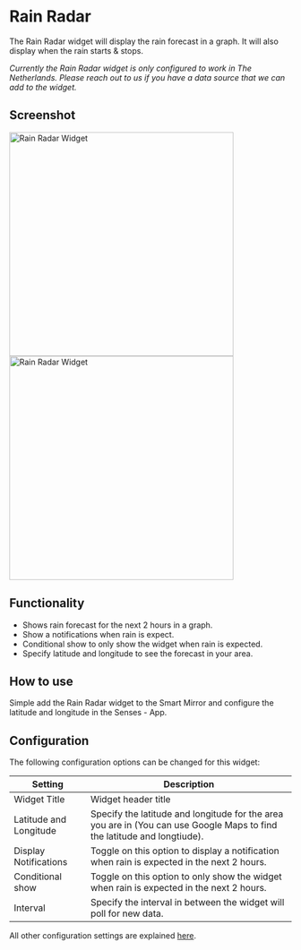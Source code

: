 # Rain Radar

The Rain Radar widget will display the rain forecast in a graph. It will also display when the rain starts & stops. 

<em>Currently the Rain Radar widget is only configured to work in The Netherlands. Please reach out to us if you have a data source that we can add to the widget.</em>

## Screenshot

<div class="image-wrapper">
  <img class="widget-image" src="/images/widgets/rain-radar-1.png" alt="Rain Radar Widget" width="400"/>
  <img class="widget-image" src="/images/widgets/rain-radar-2.png" alt="Rain Radar Widget" width="400"/>
</div>

## Functionality

- Shows rain forecast for the next 2 hours in a graph.
- Show a notifications when rain is expect.
- Conditional show to only show the widget when rain is expected.
- Specify latitude and longitude to see the forecast in your area.

## How to use

Simple add the Rain Radar widget to the Smart Mirror and configure the latitude and longitude in the Senses - App.

## Configuration

The following configuration options can be changed for this widget:

| Setting | Description |
| ----------- | ----------- |
| Widget Title | Widget header title |
| Latitude and Longitude | Specify the latitude and longitude for the area you are in (You can use Google Maps to find the latitude and longtiude). |
| Display Notifications | Toggle on this option to display a notification when rain is expected in the next 2 hours. |
| Conditional show | Toggle on this option to only show the widget when rain is expected in the next 2 hours. |
| Interval | Specify the interval in between the widget will poll for new data. |

All other configuration settings are explained [here](/widgets/introduction.html#default-widget-configuration-options).